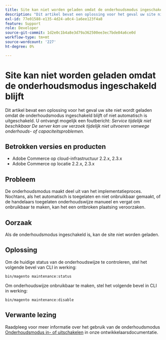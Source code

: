 ```yaml
---
title: Site kan niet worden geladen omdat de onderhoudsmodus ingeschakeld blijft
description: "Dit artikel bevat een oplossing voor het geval uw site niet wordt geladen omdat de onderhoudsmodus ingeschakeld blijft of niet automatisch is uitgeschakeld. U ontvangt mogelijk een foutbericht: *Service tijdelijk niet beschikbaar De server kan uw verzoek tijdelijk niet uitvoeren vanwege onderhouds- of capaciteitsproblemen.*"
exl-id: 77e01588-e135-4d24-a0c4-1a6ee123f4a8
feature: Support
role: Developer
source-git-commit: 1d2e0c1b4a8e3d79a362500ee3ec7bde84a6ce0d
workflow-type: tm+mt
source-wordcount: '227'
ht-degree: 0%

---
```


# Site kan niet worden geladen omdat de onderhoudsmodus ingeschakeld blijft

Dit artikel bevat een oplossing voor het geval uw site niet wordt geladen omdat de onderhoudsmodus ingeschakeld blijft of niet automatisch is uitgeschakeld. U ontvangt mogelijk een foutbericht: *Service tijdelijk niet beschikbaar De server kan uw verzoek tijdelijk niet uitvoeren vanwege onderhouds- of capaciteitsproblemen.*

## Betrokken versies en producten

* Adobe Commerce op cloud-infrastructuur 2.2.x, 2.3.x
* Adobe Commerce op locatie 2.2.x, 2.3.x

## Probleem

De onderhoudsmodus maakt deel uit van het implementatieproces. Nochtans, als het automatisch is toegelaten en niet onbruikbaar gemaakt, of de handelaars toegelaten onderhoudswijze manueel en vergat om onbruikbaar te maken, kan het een ontbroken plaatsing veroorzaken.

## Oorzaak

Als de onderhoudsmodus ingeschakeld is, kan de site niet worden geladen.

## Oplossing

Om de huidige status van de onderhoudswijze te controleren, stel het volgende bevel van CLI in werking:

```
bin/magento maintenance:status
```

Om onderhoudswijze onbruikbaar te maken, stel het volgende bevel in CLI in werking:

```
bin/magento maintenance:disable
```

## Verwante lezing

Raadpleeg voor meer informatie over het gebruik van de onderhoudsmodus [Onderhoudsmodus in- of uitschakelen](https://devdocs.magento.com/guides/v2.3/install-gde/install/cli/install-cli-subcommands-maint.html?itm_source=devdocs&amp;itm_medium=search_page&amp;itm_campaign=federated_search&amp;itm_term=maintenance%20mode) in onze ontwikkelaarsdocumentatie.
